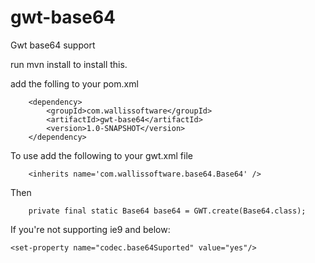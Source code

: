gwt-base64
==========

Gwt base64 support

run mvn install to install this.

add the folling to your pom.xml

        <dependency>
			<groupId>com.wallissoftware</groupId>
			<artifactId>gwt-base64</artifactId>
			<version>1.0-SNAPSHOT</version>
		</dependency>

To use add the following to your gwt.xml file
    	
    	<inherits name='com.wallissoftware.base64.Base64' />
    	
Then
        
        private final static Base64 base64 = GWT.create(Base64.class);
        
If you're not supporting ie9 and below:

    <set-property name="codec.base64Suported" value="yes"/>
    	
